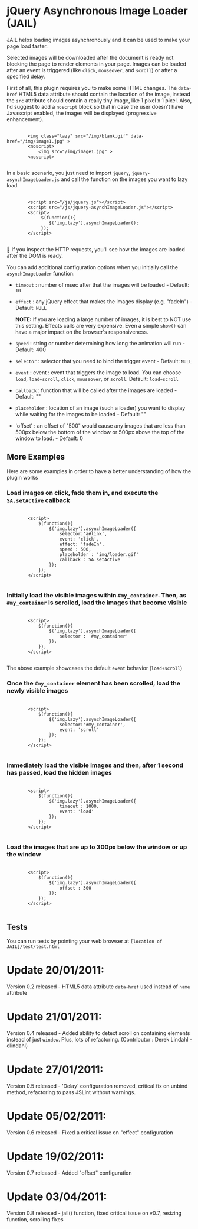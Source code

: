 # jQuery Asynchronous Image Loader (JAIL)

JAIL helps loading images asynchronously and it can be used to make your page load faster. 

Selected images will be downloaded after the document is ready not blocking the page to render elements in your page. Images can be loaded after an event is triggered (like `click`, `mouseover`, and `scroll`) or after a specified delay.

First of all, this plugin requires you to make some HTML changes. The `data-href` HTML5 data attribute should contain the location of the image, instead the `src` attribute should contain a really tiny image, like 1 pixel x 1 pixel. Also, I'd suggest to add a `noscript` block so that in case the user doesn't have Javascript enabled, the images will be displayed (progressive enhancement).

<pre>
	<code>
		&lt;img class="lazy" src="/img/blank.gif" data-href="/img/image1.jpg" &gt;
		&lt;noscript&gt;
			&lt;img src="/img/image1.jpg" &gt;
		&lt;noscript&gt;
	</code>
</pre>

In a basic scenario, you just need to import `jquery`, `jquery-asynchImageLoader.js` and call the function on the images you want to lazy load.

<pre>
	<code>
		&lt;script src="/js/jquery.js"&gt;&lt;/script&gt;
		&lt;script src="/js/jquery-asynchImageLoader.js"&gt;&lt;/script&gt;
		&lt;script&gt;
			 $(function(){
			 	$('img.lazy').asynchImageLoader();
		     });
		&lt;/script&gt;
	</code>
</pre>

If you inspect the HTTP requests, you'll see how the images are loaded after the DOM is ready.

You can add additional configuration options when you initially call the `asynchImageLoader` function:

* `timeout`     : number of msec after that the images will be loaded - Default: `10`
* `effect`      : any jQuery effect that makes the images display (e.g. "fadeIn") - Default: `NULL`

  **NOTE:** If you are loading a large number of images, it is best to NOT use this setting. Effects calls are very expensive. Even a simple `show()` can have a major impact on the browser's responsiveness.

* `speed`       : string or number determining how long the animation will run  - Default: 400
* `selector`    : selector that you need to bind the trigger event - Default: `NULL`
* `event`       : event : event that triggers the image to load. You can choose `load`, `load+scroll`, `click`, `mouseover`, or `scroll`. Default: `load+scroll`
* `callback`    : function that will be called after the images are loaded - Default: ""
* `placeholder` : location of an image (such a loader) you want to display while waiting for the images to be loaded - Default: ""
* 'offset'      : an offset of "500" would cause any images that are less than 500px below the bottom of the window or 500px above the top of the window to load. - Default: 0

## More Examples

Here are some examples in order to have a better understanding of how the plugin works

### Load images on click, fade them in, and execute the `SA.setActive` callback

<pre>
	<code>
		&lt;script&gt;
			$(function(){
				$('img.lazy').asynchImageLoader({
					selector:'a#link',
					event: 'click',
					effect: 'fadeIn',
					speed : 500,
					placeholder : 'img/loader.gif'
					callback : SA.setActive
				});
			});
		&lt;/script&gt;
	</code>
</pre>

### Initially load the visible images within `#my_container`. Then, as `#my_container` is scrolled, load the images that become visible

<pre>
	<code>
		&lt;script&gt;
			$(function(){
				$('img.lazy').asynchImageLoader({
					selector : '#my_container'
				});
			});
		&lt;/script&gt;
	</code>
</pre>

The above example showcases the default `event` behavior (`load+scroll`)

### Once the `#my_container` element has been scrolled, load the newly visible images

<pre>
	<code>
		&lt;script&gt;
			$(function(){
				$('img.lazy').asynchImageLoader({
					selector:'#my_container',
					event: 'scroll'
				});
			});
		&lt;/script&gt;
	</code>
</pre>

### Immediately load the visible images and then, after 1 second has passed, load the hidden images

<pre>
	<code>
		&lt;script&gt;
			$(function(){
				$('img.lazy').asynchImageLoader({
					timeout : 1000,
					event: 'load'
				});
			});
		&lt;/script&gt;
	</code>
</pre>

### Load the images that are up to 300px below the window or up the window

<pre>
	<code>
		&lt;script&gt;
			$(function(){
				$('img.lazy').asynchImageLoader({
					offset : 300
				});
			});
		&lt;/script&gt;
	</code>
</pre>

## Tests

You can run tests by pointing your web browser at `[location of JAIL]/test/test.html`

# Update 20/01/2011:

Version 0.2 released - HTML5 data attribute `data-href` used instead of `name` attribute

# Update 21/01/2011:

Version 0.4 released - Added ability to detect scroll on containing elements instead of just `window`. Plus, lots of refactoring. (Contributor : Derek Lindahl - dlindahl)

# Update 27/01/2011:

Version 0.5 released - 'Delay' configuration removed, critical fix on unbind method, refactoring to pass JSLint without warnings.

# Update 05/02/2011:

Version 0.6 released - Fixed a critical issue on "effect" configuration

# Update 19/02/2011:

Version 0.7 released - Added "offset" configuration

# Update 03/04/2011:

Version 0.8 released - jail() function, fixed critical issue on v0.7, resizing function, scrolling fixes

